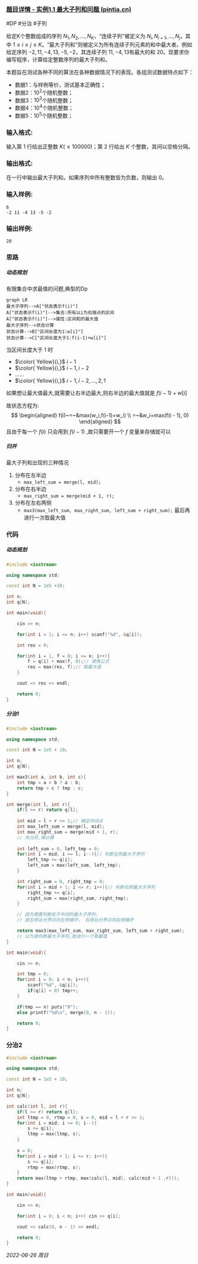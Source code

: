 ### [题目详情 - 实例1.1 最大子列和问题 (pintia.cn)](https://pintia.cn/problem-sets/434/problems/5404)

#DP #分治 #子列

给定K个整数组成的序列 ${ N_1, N_2, ..., N_K }$，“连续子列”被定义为 ${ N_i, N_{i+1}, ..., N_j }$，其中 $1≤i≤j≤K$。“最大子列和”则被定义为所有连续子列元素的和中最大者。例如给定序列 ${ -2, 11, -4, 13, -5, -2 }$，其连续子列 ${ 11, -4, 13 }$有最大的和 $20$。现要求你编写程序，计算给定整数序列的最大子列和。

本题旨在测试各种不同的算法在各种数据情况下的表现。各组测试数据特点如下：

- 数据1：与样例等价，测试基本正确性；
- 数据2：$10^2$个随机整数；
- 数据3：$10^3$个随机整数；
- 数据4：$10^4$个随机整数；
- 数据5：$10^5$个随机整数；

### 输入格式:

输入第 $1$ 行给出正整数 $K (≤100000)$；第 $2$ 行给出 $K$ 个整数，其间以空格分隔。

### 输出格式:

在一行中输出最大子列和。如果序列中所有整数皆为负数，则输出 $0$。

### 输入样例:

```in
6
-2 11 -4 13 -5 -2
```

### 输出样例:

```out
20
```

### 思路

##### 动态规划

有限集合中求最值的问题,典型的Dp

```mermaid
graph LR
最大子序列-->A["状态表示f(i)"]
A["状态表示f(i)"]-->集合:所有以i为右端点的区间
A["状态表示f(i)"]-->属性:区间和的最大值
最大子序列-->状态计算
状态计算-->B["区间长度为1:w[i]"]
状态计算-->C["区间长度大于1:f(i-1)+w[i]"]
```

当区间长度大于 $1$ 时

- $\color{ Yellow}{i,}$ $i - 1$
- $\color{ Yellow}{i,}$ $i - 1,i-2$
- $......$
- $\color{ Yellow}{i,}$ $i-1,i-2,...,2,1$

如果想让最大值最大,就需要让右半边最大,则右半边的最大值就是 $f(i-1)+w[i]$ 

故状态方程为:
$$
\begin{aligned}
f(i)~=~&max(w_i,f(i-1)+w_i) \\
	=~&w_i+max(f(i - 1), 0)
\end{aligned}
$$
且由于每一个 $f(i)$ 只会用到 $f(i-1)$ ,故只需要开一个 $f$ 变量来存储就可以


##### 归并
最大子列和出现的三种情况
1. 分布在左半边
	- `max_left_sum = merge(l, mid);`
2. 分布在右半边
	- `max_right_sum = merge(mid + 1, r);`
3. 分布在左右两侧
	- `max3(max_left_sum, max_right_sum, left_sum + right_sum);`
最后再进行一次取最大值

### 代码

##### 动态规划

```cpp
#include <iostream>

using namespace std;

const int N = 1e5 +10;

int n;
int q[N];

int main(void){

    cin >> n;

    for(int i = 1; i <= n; i++) scanf("%d", &q[i]);

    int res = 0;

    for(int i = 1, f = 0; i <= n; i++){
        f = q[i] + max(f, 0);// 递推公式
        res = max(res, f);// 取最大值
    }

    cout << res << endl;

    return 0;
}
```

##### 分治1

```cpp
#include <iostream>

using namespace std;

const int N = 1e5 + 10;

int n;
int q[N];

int max3(int a, int b, int c){
    int tmp = a > b ? a : b;
    return tmp > c ? tmp : c;
}

int merge(int l, int r){
    if(l >= r) return q[l];
    
    int mid = l + r >> 1;// 确定中间点
    int max_left_sum = merge(l, mid);
    int max_right_sum = merge(mid + 1, r);
	// 先归并,再计算
		
    int left_sum = 0, left_tmp = 0;
    for(int i = mid; i >= l; i--){// 判断左侧最大子序列
        left_tmp += q[i];
        left_sum = max(left_sum, left_tmp);
    }

    int right_sum = 0, right_tmp = 0;
    for(int i = mid + 1; i <= r; i++){// 判断右侧最大子序列
        right_tmp += q[i];
        right_sum = max(right_sum, right_tmp);
    }

    // 因为需要判断处于中间的最大子序列，
    // 故左侧从分界点向左侧循环， 右侧从分界点向右侧循环

    return max3(max_left_sum, max_right_sum, left_sum + right_sum);
    // 以为是判断最大子序列,故进行一个取最值
}

int main(void){

    cin >> n;

    int tmp = 0;
    for(int i = 0; i < n; i++){
        scanf("%d", &q[i]);
        if(q[i] < 0) tmp++;
    }

    if(tmp == n) puts("0");
    else printf("%d\n", merge(0, n - 1));

    return 0;
}
```

### 分治2

```cpp
#include <iostream>

using namespace std;

const int N = 1e5 + 10;

int n;
int q[N];

int calc(int l, int r){
    if(l >= r) return q[l];
    int ltmp = 0, rtmp = 0, s = 0, mid = l + r >> 1;
    for(int i = mid; i >= 0; i--){
        s += q[i];
        ltmp = max(ltmp, s);
    }
    
    s = 0;
    for(int i = mid + 1; i <= r; i++){
        s += q[i];
        rtmp = max(rtmp, s);
    }
    return max(ltmp + rtmp, max(calc(l, mid), calc(mid + 1 ,r)));
}

int main(void){

    cin >> n;

    for(int i = 0; i < n; i++) cin >> q[i];

    cout << calc(0, n - 1) << endl;

    return 0;
}
```

*2022-06-26 周日*
